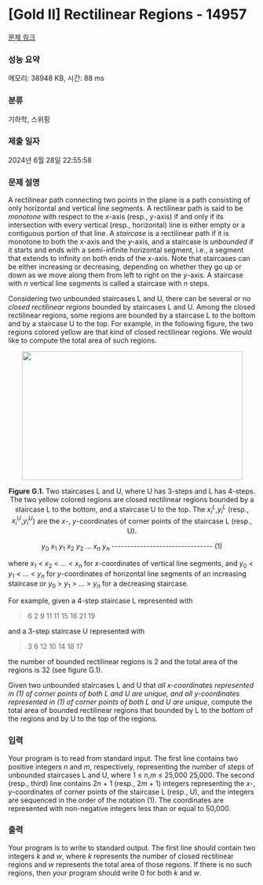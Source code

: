 # [Gold II] Rectilinear Regions - 14957 

[문제 링크](https://www.acmicpc.net/problem/14957) 

### 성능 요약

메모리: 38948 KB, 시간: 88 ms

### 분류

기하학, 스위핑

### 제출 일자

2024년 6월 28일 22:55:58

### 문제 설명

<p>A rectilinear path connecting two points in the plane is a path consisting of only horizontal and vertical line segments. A rectilinear path is said to be <em>monotone</em> with respect to the <em>x</em>-axis (resp., <em>y</em>-axis) if and only if its intersection with every vertical (resp., horizontal) line is either empty or a contiguous portion of that line. A <em>staircase</em> is a rectilinear path if it is monotone to both the <em>x</em>-axis and the <em>y</em>-axis, and a staircase is <em>unbounded</em> if it starts and ends with a semi-infinite horizontal segment, i.e., a segment that extends to infinity on both ends of the <em>x</em>-axis. Note that staircases can be either increasing or decreasing, depending on whether they go up or down as we move along them from left to right on the <em>y</em>-axis. A staircase with <em>n</em> vertical line segments is called a staircase with <em>n</em> steps.</p>

<p>Considering two unbounded staircases L and U, there can be several or no <em>closed</em> <em>rectilinear</em> <em>regions</em> bounded by staircases L and U. Among the closed rectilinear regions, some regions are bounded by a staircase L to the bottom and by a staircase U to the top. For example, in the following figure, the two regions colored yellow are that kind of closed rectilinear regions. We would like to compute the total area of such regions.</p>

<p style="text-align:center"><img alt="" src="https://onlinejudgeimages.s3-ap-northeast-1.amazonaws.com/problem/14957/1.png" style="height:262px; width:449px"></p>

<p style="text-align:center"><strong>Figure</strong> <strong>G.1.</strong> Two staircases L and U, where U has 3-steps and L has 4-steps. The two yellow colored regions are closed rectilinear regions bounded by a staircase L to the bottom, and a staircase U to the top. The <em>x<sub>i</sub><sup>L</sup></em>,<em>y<sub>i</sub><sup>L</sup></em> (resp., <em>x<sub>i</sub><sup>U</sup></em>,<em>y<sub>i</sub><sup>U</sup></em>) are the <em>x</em>-, <em>y</em>-coordinates of corner points of the staircase L (resp., U).</p>

<p style="text-align:center"><em>y</em><sub>0</sub> <em>x</em><sub>1</sub> <em>y</em><sub>1</sub> <em>x</em><sub>2</sub> <em>y</em><sub>2</sub> … <em>x<sub>n</sub></em> <em>y<sub>n</sub></em>  --------------------------------      (1)</p>

<p>where <em>x</em><sub>1</sub> < <em>x</em><sub>2</sub> < … < <em>x<sub>n</sub></em> for <em>x</em>-coordinates of vertical line segments, and <em>y</em><sub>0</sub> < <em>y</em><sub>1</sub> < … < <em>y<sub>n</sub></em> for <em>y</em>-coordinates of horizontal line segments of an increasing staircase or <em>y</em><sub>0</sub> > <em>y</em><sub>1</sub> > … > <em>y<sub>n</sub></em> for a decreasing staircase.</p>

<p>For example, given a 4-step staircase L represented with</p>

<blockquote>
<p>6 2 9 11 11 15 16 21 19</p>
</blockquote>

<p>and a 3-step staircase U represented with</p>

<blockquote>
<p>3 6 12 10 14 18 17</p>
</blockquote>

<p>the number of bounded rectilinear regions is 2 and the total area of the regions is 32 (see figure G.1).</p>

<p>Given two unbounded staircases L and U that <em>all</em> <em>x-coordinates</em> <em>represented</em> <em>in</em> <em>(1)</em> <em>of</em> <em>corner</em> <em>points</em> <em>of</em> <em>both</em> <em>L</em> <em>and</em> <em>U</em> <em>are</em> <em>unique,</em> <em>and</em> <em>all</em> <em>y-coordinates</em> <em>represented</em> <em>in</em> <em>(1)</em> <em>of</em> <em>corner</em> <em>points</em> <em>of</em> <em>both</em> <em>L</em> <em>and</em> <em>U</em> <em>are</em> <em>unique</em>, compute the total area of bounded rectilinear regions that bounded by L to the bottom of the regions and by U to the top of the regions.</p>

### 입력 

 <p>Your program is to read from standard input. The first line contains two positive integers <em>n</em> and <em>m</em>, respectively, representing the number of steps of unbounded staircases L and U, where 1 ≤ <em>n</em>,<em>m</em> ≤ 25,000    25,000. The second (resp., third) line contains 2<em>n</em> + 1 (resp., 2<em>m</em> + 1) integers representing the <em>x</em>-, <em>y</em>-coordinates of corner points of the staircase L (resp., U), and the integers are sequenced in the order of the notation (1). The coordinates are represented with non-negative integers less than or equal to 50,000.</p>

### 출력 

 <p>Your program is to write to standard output. The first line should contain two integers <em>k</em> and <em>w</em>, where <em>k </em>represents the number of closed rectilinear regions and <em>w</em> represents the total area of those regions. If there is no such regions, then your program should write 0 for both <em>k</em> and <em>w</em>.</p>

